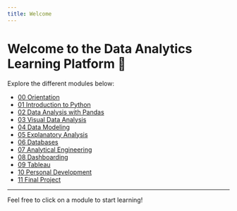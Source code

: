 ```yaml
---
title: Welcome
---
```


# Welcome to the Data Analytics Learning Platform 🚀

Explore the different modules below:

- [00 Orientation](/content/00-orientation/)
- [01 Introduction to Python](/content/01-introduction-to-python/)
- [02 Data Analysis with Pandas](/content/02-data-analysis-with-pandas/)
- [03 Visual Data Analysis](/content/03-visual-data-analysis/)
- [04 Data Modeling](/content/04-data-modeling/)
- [05 Explanatory Analysis](/content/05-explanatory-analysis/)
- [06 Databases](/content/06-databases/)
- [07 Analytical Engineering](/content/07-analytical-engineering/)
- [08 Dashboarding](/content/08-dashboarding/)
- [09 Tableau](/content/09-tableau/)
- [10 Personal Development](/content/10-personal-development/)
- [11 Final Project](/content/11-final-project/)

---

Feel free to click on a module to start learning!  

